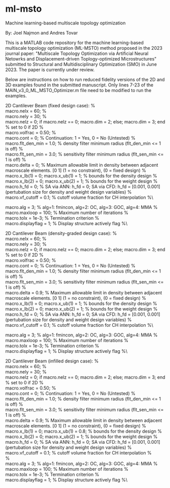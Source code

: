 # ml-msto
Machine learning-based multiscale topology optimization

By: Joel Najmon and Andres Tovar

This is a MATLAB code repository for the machine learning-based multiscale topology optimization (ML-MSTO) method proposed in the 2023 journal paper: "Multiscale Topology Optimization via Artificial Neural Netowrks and Displacement-driven Toplogy-optimized Microstructures" submitted to Structural and Multidisciplinary Optimization (SMO) in June 2023. The paper is currently under review.

Below are instructions on how to run reduced fidelity versions of the 2D and 3D examples found in the submitted manuscript.
Only lines 7-23 of the MAIN_v3_0_ML_MSTO_Optimizer.m file need to be modified to run the examples.

2D Cantilever Beam (fixed design case): %\
macro.nelx = 60; %\
macro.nely = 30; %\
macro.nelz = 0; if macro.nelz == 0; macro.dim = 2; else; macro.dim = 3; end % set to 0 if 2D %\
macro.volfrac = 0.50; %\
macro.cont = 0; % Continuation: 1 = Yes, 0 = No (Untested) %\
macro.flt_den_min = 1.0; %     density filter minimum radius (flt_den_min <= 1 is off) %\
macro.flt_sen_min = 3.0; % sensitivity filter minimum radius (flt_sen_min <= 1 is off) %\
macro.delta = 0; % Maximum allowable limit in density between adjacent macroscale elements. [0 1] (1 = no constraint), (0 = fixed design) %\
macro.x_lb(1) = 0; macro.x_ub(1) = 1; % bounds for the density design %\
macro.x_lb(2) = 0; macro.x_ub(2) = 1; % bounds for the weight design %\
macro.h_fd = 0; % SA via ANN: h_fd = 0; SA via CFD: h_fd = [0.001, 0.001] (pertubation size for density and weight design variables) %\
macro.vf_cutoff = 0.1; % cutoff volume fraction for CH interpolation %\

macro.alg = 3; % alg=1: fmincon, alg=2: OC, alg=3: GOC, alg=4: MMA %\
macro.maxloop = 100;   % Maximum number of iterations %\
macro.tolx = 1e-3;    % Termination criterion %\
macro.displayflag = 1; % Display structure actively flag %\


2D Cantilever Beam (density-graded design case): %\
macro.nelx = 60; %\
macro.nely = 30; %\
macro.nelz = 0; if macro.nelz == 0; macro.dim = 2; else; macro.dim = 3; end % set to 0 if 2D %\
macro.volfrac = 0.50; %\
macro.cont = 0; % Continuation: 1 = Yes, 0 = No (Untested) %\
macro.flt_den_min = 1.0; %     density filter minimum radius (flt_den_min <= 1 is off) %\
macro.flt_sen_min = 3.0; % sensitivity filter minimum radius (flt_sen_min <= 1 is off) %\
macro.delta = 0.9; % Maximum allowable limit in density between adjacent macroscale elements. [0 1] (1 = no constraint), (0 = fixed design) %\
macro.x_lb(1) = 0; macro.x_ub(1) = 1; % bounds for the density design %\
macro.x_lb(2) = 0; macro.x_ub(2) = 1; % bounds for the weight design %\
macro.h_fd = 0; % SA via ANN: h_fd = 0; SA via CFD: h_fd = [0.001, 0.001] (pertubation size for density and weight design variables) %\
macro.vf_cutoff = 0.1; % cutoff volume fraction for CH interpolation %\

macro.alg = 3; % alg=1: fmincon, alg=2: OC, alg=3: GOC, alg=4: MMA %\
macro.maxloop = 100;   % Maximum number of iterations %\
macro.tolx = 1e-3;    % Termination criterion %\
macro.displayflag = 1; % Display structure actively flag %\


2D Cantilever Beam (infilled design case): %\
macro.nelx = 60; %\
macro.nely = 30; %\
macro.nelz = 0; if macro.nelz == 0; macro.dim = 2; else; macro.dim = 3; end % set to 0 if 2D %\
macro.volfrac = 0.50; %\
macro.cont = 0; % Continuation: 1 = Yes, 0 = No (Untested) %\
macro.flt_den_min = 1.0; %     density filter minimum radius (flt_den_min <= 1 is off) %\
macro.flt_sen_min = 3.0; % sensitivity filter minimum radius (flt_sen_min <= 1 is off) %\
macro.delta = 0.9; % Maximum allowable limit in density between adjacent macroscale elements. [0 1] (1 = no constraint), (0 = fixed design) %\
macro.x_lb(1) = 0; macro.x_ub(1) = 0.8; % bounds for the density design %\
macro.x_lb(2) = 0; macro.x_ub(2) = 1; % bounds for the weight design %\
macro.h_fd = 0; % SA via ANN: h_fd = 0; SA via CFD: h_fd = [0.001, 0.001] (pertubation size for density and weight design variables) %\
macro.vf_cutoff = 0.1; % cutoff volume fraction for CH interpolation %\
 %\
macro.alg = 3; % alg=1: fmincon, alg=2: OC, alg=3: GOC, alg=4: MMA %\
macro.maxloop = 100;   % Maximum number of iterations %\
macro.tolx = 1e-3;    % Termination criterion %\
macro.displayflag = 1; % Display structure actively flag %\

